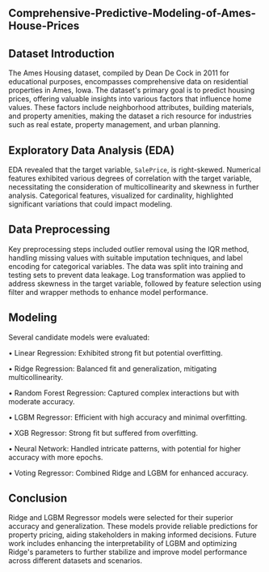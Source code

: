 ## Comprehensive-Predictive-Modeling-of-Ames-House-Prices

## Dataset Introduction
The Ames Housing dataset, compiled by Dean De Cock in 2011 for educational purposes, encompasses comprehensive data on residential properties in Ames, Iowa. The dataset's primary goal is to predict housing prices, offering valuable insights into various factors that influence home values. These factors include neighborhood attributes, building materials, and property amenities, making the dataset a rich resource for industries such as real estate, property management, and urban planning.

## Exploratory Data Analysis (EDA)
EDA revealed that the target variable, ```SalePrice```, is right-skewed. Numerical features exhibited various degrees of correlation with the target variable, necessitating the consideration of multicollinearity and skewness in further analysis. Categorical features, visualized for cardinality, highlighted significant variations that could impact modeling.

## Data Preprocessing
Key preprocessing steps included outlier removal using the IQR method, handling missing values with suitable imputation techniques, and label encoding for categorical variables. The data was split into training and testing sets to prevent data leakage. Log transformation was applied to address skewness in the target variable, followed by feature selection using filter and wrapper methods to enhance model performance.

## Modeling
Several candidate models were evaluated:

•	Linear Regression: Exhibited strong fit but potential overfitting.

•	Ridge Regression: Balanced fit and generalization, mitigating multicollinearity.

•	Random Forest Regression: Captured complex interactions but with moderate accuracy.

•	LGBM Regressor: Efficient with high accuracy and minimal overfitting.

•	XGB Regressor: Strong fit but suffered from overfitting.

•	Neural Network: Handled intricate patterns, with potential for higher accuracy with more epochs.

•	Voting Regressor: Combined Ridge and LGBM for enhanced accuracy.


## Conclusion
Ridge and LGBM Regressor models were selected for their superior accuracy and generalization. These models provide reliable predictions for property pricing, aiding stakeholders in making informed decisions. Future work includes enhancing the interpretability of LGBM and optimizing Ridge's parameters to further stabilize and improve model performance across different datasets and scenarios.


